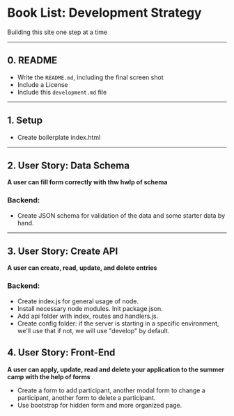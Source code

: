 # Book List: Development Strategy

Building this site one step at a time

---

## 0. README

- Write the `README.md`, including the final screen shot
- Include a License
- Include this `development.md` file

---

## 1. Setup

- Create boilerplate index.html

---

## 2. User Story: Data Schema

**A user can fill form correctly with thw hwlp of schema**

### Backend:

- Create JSON schema for validation of the data and some starter data by hand.

---

## 3. User Story: Create API

**A user can create, read, update, and delete entries**

### Backend:

- Create index.js for general usage of node.
- Install necessary node modules. Init package.json.
- Add api folder with index, routes and handlers.js.
- Create config folder: if the server is starting in a specific environment, we'll use that
  if not, we will use "develop" by default.

## 4. User Story: Front-End

**A user can apply, update, read and delete your application to the summer camp with the help of forms**

- Create a form to add participant, another modal form to change a participant, another form to delete a participant.
- Use bootstrap for hidden form and more organized page.
